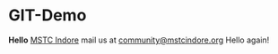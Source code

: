 # GIT-Demo
**Hello**
[MSTC Indore](http://www.mstcindore.org)
mail us at community@mstcindore.org
Hello again!